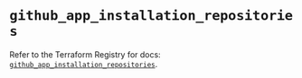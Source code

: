 # `github_app_installation_repositories`

Refer to the Terraform Registry for docs: [`github_app_installation_repositories`](https://registry.terraform.io/providers/integrations/github/6.3.1/docs/resources/app_installation_repositories).
